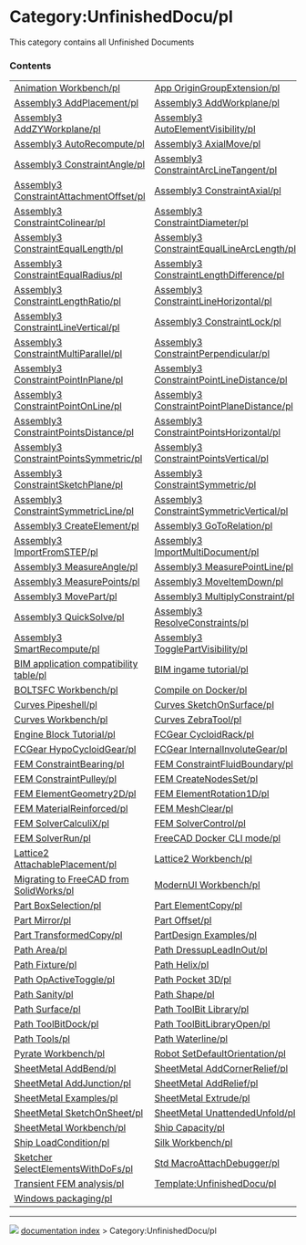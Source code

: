 # Category:UnfinishedDocu/pl
This category contains all Unfinished Documents

### Contents

|     |     |     |
| --- | --- | --- |
| [Animation Workbench/pl](Animation_Workbench/pl.md) | [App OriginGroupExtension/pl](App_OriginGroupExtension/pl.md) | [Assembly3 AddOrigin/pl](Assembly3_AddOrigin/pl.md) |
| [Assembly3 AddPlacement/pl](Assembly3_AddPlacement/pl.md) | [Assembly3 AddWorkplane/pl](Assembly3_AddWorkplane/pl.md) | [Assembly3 AddXZWorkplane/pl](Assembly3_AddXZWorkplane/pl.md) |
| [Assembly3 AddZYWorkplane/pl](Assembly3_AddZYWorkplane/pl.md) | [Assembly3 AutoElementVisibility/pl](Assembly3_AutoElementVisibility/pl.md) | [Assembly3 AutoFixElement/pl](Assembly3_AutoFixElement/pl.md) |
| [Assembly3 AutoRecompute/pl](Assembly3_AutoRecompute/pl.md) | [Assembly3 AxialMove/pl](Assembly3_AxialMove/pl.md) | [Assembly3 ConstraintAlignment/pl](Assembly3_ConstraintAlignment/pl.md) |
| [Assembly3 ConstraintAngle/pl](Assembly3_ConstraintAngle/pl.md) | [Assembly3 ConstraintArcLineTangent/pl](Assembly3_ConstraintArcLineTangent/pl.md) | [Assembly3 ConstraintAttachment/pl](Assembly3_ConstraintAttachment/pl.md) |
| [Assembly3 ConstraintAttachmentOffset/pl](Assembly3_ConstraintAttachmentOffset/pl.md) | [Assembly3 ConstraintAxial/pl](Assembly3_ConstraintAxial/pl.md) | [Assembly3 ConstraintCoincidence/pl](Assembly3_ConstraintCoincidence/pl.md) |
| [Assembly3 ConstraintColinear/pl](Assembly3_ConstraintColinear/pl.md) | [Assembly3 ConstraintDiameter/pl](Assembly3_ConstraintDiameter/pl.md) | [Assembly3 ConstraintEqualAngle/pl](Assembly3_ConstraintEqualAngle/pl.md) |
| [Assembly3 ConstraintEqualLength/pl](Assembly3_ConstraintEqualLength/pl.md) | [Assembly3 ConstraintEqualLineArcLength/pl](Assembly3_ConstraintEqualLineArcLength/pl.md) | [Assembly3 ConstraintEqualPointLineDistance/pl](Assembly3_ConstraintEqualPointLineDistance/pl.md) |
| [Assembly3 ConstraintEqualRadius/pl](Assembly3_ConstraintEqualRadius/pl.md) | [Assembly3 ConstraintLengthDifference/pl](Assembly3_ConstraintLengthDifference/pl.md) | [Assembly3 ConstraintLengthEqualPointLineDistance/pl](Assembly3_ConstraintLengthEqualPointLineDistance/pl.md) |
| [Assembly3 ConstraintLengthRatio/pl](Assembly3_ConstraintLengthRatio/pl.md) | [Assembly3 ConstraintLineHorizontal/pl](Assembly3_ConstraintLineHorizontal/pl.md) | [Assembly3 ConstraintLineLength/pl](Assembly3_ConstraintLineLength/pl.md) |
| [Assembly3 ConstraintLineVertical/pl](Assembly3_ConstraintLineVertical/pl.md) | [Assembly3 ConstraintLock/pl](Assembly3_ConstraintLock/pl.md) | [Assembly3 ConstraintMidPoint/pl](Assembly3_ConstraintMidPoint/pl.md) |
| [Assembly3 ConstraintMultiParallel/pl](Assembly3_ConstraintMultiParallel/pl.md) | [Assembly3 ConstraintPerpendicular/pl](Assembly3_ConstraintPerpendicular/pl.md) | [Assembly3 ConstraintPointDistance/pl](Assembly3_ConstraintPointDistance/pl.md) |
| [Assembly3 ConstraintPointInPlane/pl](Assembly3_ConstraintPointInPlane/pl.md) | [Assembly3 ConstraintPointLineDistance/pl](Assembly3_ConstraintPointLineDistance/pl.md) | [Assembly3 ConstraintPointOnCircle/pl](Assembly3_ConstraintPointOnCircle/pl.md) |
| [Assembly3 ConstraintPointOnLine/pl](Assembly3_ConstraintPointOnLine/pl.md) | [Assembly3 ConstraintPointPlaneDistance/pl](Assembly3_ConstraintPointPlaneDistance/pl.md) | [Assembly3 ConstraintPointsCoincident/pl](Assembly3_ConstraintPointsCoincident/pl.md) |
| [Assembly3 ConstraintPointsDistance/pl](Assembly3_ConstraintPointsDistance/pl.md) | [Assembly3 ConstraintPointsHorizontal/pl](Assembly3_ConstraintPointsHorizontal/pl.md) | [Assembly3 ConstraintPointsProjectDistance/pl](Assembly3_ConstraintPointsProjectDistance/pl.md) |
| [Assembly3 ConstraintPointsSymmetric/pl](Assembly3_ConstraintPointsSymmetric/pl.md) | [Assembly3 ConstraintPointsVertical/pl](Assembly3_ConstraintPointsVertical/pl.md) | [Assembly3 ConstraintSameOrientation/pl](Assembly3_ConstraintSameOrientation/pl.md) |
| [Assembly3 ConstraintSketchPlane/pl](Assembly3_ConstraintSketchPlane/pl.md) | [Assembly3 ConstraintSymmetric/pl](Assembly3_ConstraintSymmetric/pl.md) | [Assembly3 ConstraintSymmetricHorizontal/pl](Assembly3_ConstraintSymmetricHorizontal/pl.md) |
| [Assembly3 ConstraintSymmetricLine/pl](Assembly3_ConstraintSymmetricLine/pl.md) | [Assembly3 ConstraintSymmetricVertical/pl](Assembly3_ConstraintSymmetricVertical/pl.md) | [Assembly3 CreateAssembly/pl](Assembly3_CreateAssembly/pl.md) |
| [Assembly3 CreateElement/pl](Assembly3_CreateElement/pl.md) | [Assembly3 GoToRelation/pl](Assembly3_GoToRelation/pl.md) | [Assembly3 GroupObjects/pl](Assembly3_GroupObjects/pl.md) |
| [Assembly3 ImportFromSTEP/pl](Assembly3_ImportFromSTEP/pl.md) | [Assembly3 ImportMultiDocument/pl](Assembly3_ImportMultiDocument/pl.md) | [Assembly3 LockMover/pl](Assembly3_LockMover/pl.md) |
| [Assembly3 MeasureAngle/pl](Assembly3_MeasureAngle/pl.md) | [Assembly3 MeasurePointLine/pl](Assembly3_MeasurePointLine/pl.md) | [Assembly3 MeasurePointPlane/pl](Assembly3_MeasurePointPlane/pl.md) |
| [Assembly3 MeasurePoints/pl](Assembly3_MeasurePoints/pl.md) | [Assembly3 MoveItemDown/pl](Assembly3_MoveItemDown/pl.md) | [Assembly3 MoveItemUp/pl](Assembly3_MoveItemUp/pl.md) |
| [Assembly3 MovePart/pl](Assembly3_MovePart/pl.md) | [Assembly3 MultiplyConstraint/pl](Assembly3_MultiplyConstraint/pl.md) | [Assembly3 QuickMove/pl](Assembly3_QuickMove/pl.md) |
| [Assembly3 QuickSolve/pl](Assembly3_QuickSolve/pl.md) | [Assembly3 ResolveConstraints/pl](Assembly3_ResolveConstraints/pl.md) | [Assembly3 ShowElementCS/pl](Assembly3_ShowElementCS/pl.md) |
| [Assembly3 SmartRecompute/pl](Assembly3_SmartRecompute/pl.md) | [Assembly3 TogglePartVisibility/pl](Assembly3_TogglePartVisibility/pl.md) | [Assembly3 TracePartMove/pl](Assembly3_TracePartMove/pl.md) |
| [BIM application compatibility table/pl](BIM_application_compatibility_table/pl.md) | [BIM ingame tutorial/pl](BIM_ingame_tutorial/pl.md) | [BIM Workbench/pl](BIM_Workbench/pl.md) |
| [BOLTSFC Workbench/pl](BOLTSFC_Workbench/pl.md) | [Compile on Docker/pl](Compile_on_Docker/pl.md) | [CurvedShapes Workbench/pl](CurvedShapes_Workbench/pl.md) |
| [Curves Pipeshell/pl](Curves_Pipeshell/pl.md) | [Curves SketchOnSurface/pl](Curves_SketchOnSurface/pl.md) | [Curves SplitCurve/pl](Curves_SplitCurve/pl.md) |
| [Curves Workbench/pl](Curves_Workbench/pl.md) | [Curves ZebraTool/pl](Curves_ZebraTool/pl.md) | [Developing FreeCAD with KDevelop/pl](Developing_FreeCAD_with_KDevelop/pl.md) |
| [Engine Block Tutorial/pl](Engine_Block_Tutorial/pl.md) | [FCGear CycloidRack/pl](FCGear_CycloidRack/pl.md) | [FCGear GearConnector/pl](FCGear_GearConnector/pl.md) |
| [FCGear HypoCycloidGear/pl](FCGear_HypoCycloidGear/pl.md) | [FCGear InternalInvoluteGear/pl](FCGear_InternalInvoluteGear/pl.md) | [FEM ConstantVacuumPermittivity/pl](FEM_ConstantVacuumPermittivity/pl.md) |
| [FEM ConstraintBearing/pl](FEM_ConstraintBearing/pl.md) | [FEM ConstraintFluidBoundary/pl](FEM_ConstraintFluidBoundary/pl.md) | [FEM ConstraintGear/pl](FEM_ConstraintGear/pl.md) |
| [FEM ConstraintPulley/pl](FEM_ConstraintPulley/pl.md) | [FEM CreateNodesSet/pl](FEM_CreateNodesSet/pl.md) | [FEM ElementGeometry1D/pl](FEM_ElementGeometry1D/pl.md) |
| [FEM ElementGeometry2D/pl](FEM_ElementGeometry2D/pl.md) | [FEM ElementRotation1D/pl](FEM_ElementRotation1D/pl.md) | [FEM MaterialMechanicalNonlinear/pl](FEM_MaterialMechanicalNonlinear/pl.md) |
| [FEM MaterialReinforced/pl](FEM_MaterialReinforced/pl.md) | [FEM MeshClear/pl](FEM_MeshClear/pl.md) | [FEM MeshNetgenFromShape/pl](FEM_MeshNetgenFromShape/pl.md) |
| [FEM SolverCalculiX/pl](FEM_SolverCalculiX/pl.md) | [FEM SolverControl/pl](FEM_SolverControl/pl.md) | [FEM SolverMystran/pl](FEM_SolverMystran/pl.md) |
| [FEM SolverRun/pl](FEM_SolverRun/pl.md) | [FreeCAD Docker CLI mode/pl](FreeCAD_Docker_CLI_mode/pl.md) | [InputField/pl](InputField/pl.md) |
| [Lattice2 AttachablePlacement/pl](Lattice2_AttachablePlacement/pl.md) | [Lattice2 Workbench/pl](Lattice2_Workbench/pl.md) | [Manual:BIM modeling/pl](Manual_BIM_modeling/pl.md) |
| [Migrating to FreeCAD from SolidWorks/pl](Migrating_to_FreeCAD_from_SolidWorks/pl.md) | [ModernUI Workbench/pl](ModernUI_Workbench/pl.md) | [OpenSCAD ColorCodeShape/pl](OpenSCAD_ColorCodeShape/pl.md) |
| [Part BoxSelection/pl](Part_BoxSelection/pl.md) | [Part ElementCopy/pl](Part_ElementCopy/pl.md) | [Part Loft/pl](Part_Loft/pl.md) |
| [Part Mirror/pl](Part_Mirror/pl.md) | [Part Offset/pl](Part_Offset/pl.md) | [Part RuledSurface/pl](Part_RuledSurface/pl.md) |
| [Part TransformedCopy/pl](Part_TransformedCopy/pl.md) | [PartDesign Examples/pl](PartDesign_Examples/pl.md) | [Path Area Workplane/pl](Path_Area_Workplane/pl.md) |
| [Path Area/pl](Path_Area/pl.md) | [Path DressupLeadInOut/pl](Path_DressupLeadInOut/pl.md) | [Path Engrave/pl](Path_Engrave/pl.md) |
| [Path Fixture/pl](Path_Fixture/pl.md) | [Path Helix/pl](Path_Helix/pl.md) | [Path MillFace/pl](Path_MillFace/pl.md) |
| [Path OpActiveToggle/pl](Path_OpActiveToggle/pl.md) | [Path Pocket 3D/pl](Path_Pocket_3D/pl.md) | [Path Postprocessor Customization/pl](Path_Postprocessor_Customization/pl.md) |
| [Path Sanity/pl](Path_Sanity/pl.md) | [Path Shape/pl](Path_Shape/pl.md) | [Path Simulator/pl](Path_Simulator/pl.md) |
| [Path Surface/pl](Path_Surface/pl.md) | [Path ToolBit Library/pl](Path_ToolBit_Library/pl.md) | [Path ToolBit/pl](Path_ToolBit/pl.md) |
| [Path ToolBitDock/pl](Path_ToolBitDock/pl.md) | [Path ToolBitLibraryOpen/pl](Path_ToolBitLibraryOpen/pl.md) | [Path ToolController/pl](Path_ToolController/pl.md) |
| [Path Tools/pl](Path_Tools/pl.md) | [Path Waterline/pl](Path_Waterline/pl.md) | [POV-Ray-Rendering Workbench/pl](POV-Ray-Rendering_Workbench/pl.md) |
| [Pyrate Workbench/pl](Pyrate_Workbench/pl.md) | [Robot SetDefaultOrientation/pl](Robot_SetDefaultOrientation/pl.md) | [SheetMetal AddBase/pl](SheetMetal_AddBase/pl.md) |
| [SheetMetal AddBend/pl](SheetMetal_AddBend/pl.md) | [SheetMetal AddCornerRelief/pl](SheetMetal_AddCornerRelief/pl.md) | [SheetMetal AddFoldWall/pl](SheetMetal_AddFoldWall/pl.md) |
| [SheetMetal AddJunction/pl](SheetMetal_AddJunction/pl.md) | [SheetMetal AddRelief/pl](SheetMetal_AddRelief/pl.md) | [SheetMetal AddWall/pl](SheetMetal_AddWall/pl.md) |
| [SheetMetal Examples/pl](SheetMetal_Examples/pl.md) | [SheetMetal Extrude/pl](SheetMetal_Extrude/pl.md) | [SheetMetal Forming/pl](SheetMetal_Forming/pl.md) |
| [SheetMetal SketchOnSheet/pl](SheetMetal_SketchOnSheet/pl.md) | [SheetMetal UnattendedUnfold/pl](SheetMetal_UnattendedUnfold/pl.md) | [SheetMetal Unfold/pl](SheetMetal_Unfold/pl.md) |
| [SheetMetal Workbench/pl](SheetMetal_Workbench/pl.md) | [Ship Capacity/pl](Ship_Capacity/pl.md) | [Ship GZ/pl](Ship_GZ/pl.md) |
| [Ship LoadCondition/pl](Ship_LoadCondition/pl.md) | [Silk Workbench/pl](Silk_Workbench/pl.md) | [Sketcher ConstrainHorizontal/pl](Sketcher_ConstrainHorizontal/pl.md) |
| [Sketcher SelectElementsWithDoFs/pl](Sketcher_SelectElementsWithDoFs/pl.md) | [Std MacroAttachDebugger/pl](Std_MacroAttachDebugger/pl.md) | [TechDraw Section Examples/pl](TechDraw_Section_Examples/pl.md) |
| [Transient FEM analysis/pl](Transient_FEM_analysis/pl.md) | [Template:UnfinishedDocu/pl](Template_UnfinishedDocu/pl.md) | [WikiPages/pl](WikiPages/pl.md) |
| [Windows packaging/pl](Windows_packaging/pl.md) |



---
![](images/Right_arrow.png) [documentation index](../README.md) > Category:UnfinishedDocu/pl
